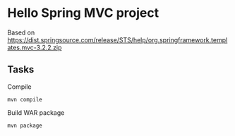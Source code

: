 # Hello Spring MVC project

Based on https://dist.springsource.com/release/STS/help/org.springframework.templates.mvc-3.2.2.zip

## Tasks

Compile
```shell
mvn compile
```

Build WAR package
```shell
mvn package
```
